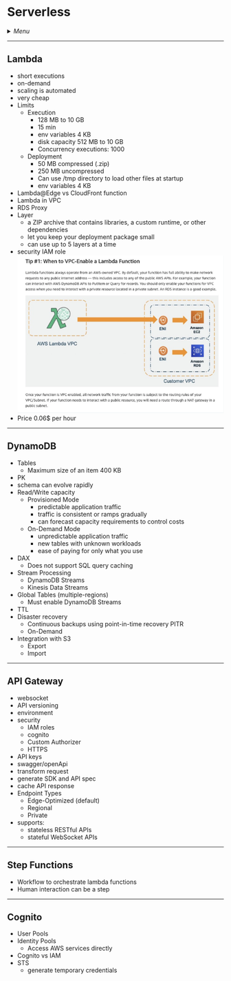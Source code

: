 # Serverless

<details>
 <summary><i>Menu</i></summary>

- [Lambda](#lambda)
- [DynamoDB](#dynamodb)
- [API Gateway](#api-gateway)
- [Step Functions](#step-functions)
- [Cognito](#cognito)
</details>

---
## Lambda
- short executions
- on-demand
- scaling is automated
- very cheap
- Limits
  - Execution
    - 128 MB to 10 GB
    - 15 min
    - env variables 4 KB
    - disk capacity 512 MB to 10 GB
    - Concurrency executions: 1000
  - Deployment
    - 50 MB compressed (.zip)
    - 250 MB uncompressed
    - Can use /tmp directory to load other files at startup
    - env variables 4 KB
- Lambda@Edge vs CloudFront function
- Lambda in VPC
- RDS Proxy
- Layer
  - a ZIP archive that contains libraries, a custom runtime, or other dependencies
  - let you keep your deployment package small
  - can use up to 5 layers at a time
- security IAM role
![VPC lambda](../../images/vpcLambda.png)
- Price 0.06$ per hour

---
## DynamoDB
- Tables
  - Maximum size of an item 400 KB
- PK
- schema can evolve rapidly
- Read/Write capacity
  - Provisioned Mode
    - predictable application traffic
    - traffic is consistent or ramps gradually
    - can forecast capacity requirements to control costs
  - On-Demand Mode
    - unpredictable application traffic
    - new tables with unknown workloads
    - ease of paying for only what you use
- DAX
  - Does not support SQL query caching
- Stream Processing
  - DynamoDB Streams
  - Kinesis Data Streams
- Global Tables (multiple-regions)
  - Must enable DynamoDB Streams
- TTL
- Disaster recovery
  - Continuous backups using point-in-time recovery PITR
  - On-Demand
- Integration with S3
  - Export
  - Import

---
## API Gateway
- websocket
- API versioning
- environment
- security
  - IAM roles
  - cognito
  - Custom Authorizer
  - HTTPS
- API keys
- swagger/openApi
- transform request
- generate SDK and API spec
- cache API response
- Endpoint Types
  - Edge-Optimized (default)
  - Regional
  - Private
- supports:
  - stateless RESTful APIs
  - stateful WebSocket APIs

---
## Step Functions
- Workflow to orchestrate lambda functions
- Human interaction can be a step

---
## Cognito
- User Pools
- Identity Pools
  - Access AWS services directly
- Cognito vs IAM
- STS
  - generate temporary credentials
